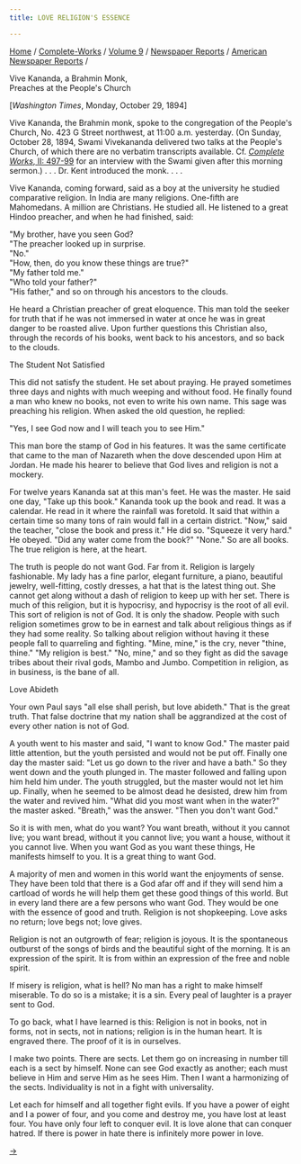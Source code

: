 ```yaml
---
title: LOVE RELIGION'S ESSENCE

---
```



[Home](../../../../index.htm) /
[Complete-Works](../../../complete_works.htm) / [Volume
9](../../volume_9_contents.htm) / [Newspaper
Reports](../newspaper_reports_contents.htm) / [American Newspaper
Reports](american_newspaper_contents.htm) /



Vive Kananda, a Brahmin Monk,  
Preaches at the People's Church

\[*Washington Times*, Monday, October 29, 1894\]

Vive Kananda, the Brahmin monk, spoke to the congregation of the
People's Church, No. 423 G Street northwest, at 11:00 a.m. yesterday.
(On Sunday, October 28, 1894, Swami Vivekananda delivered two talks at
the People's Church, of which there are no verbatim transcripts
available. Cf. [*Complete Works*, II:
497-99](../../../volume_2/reports_in_american_newspapers/all_religions_are_good.htm)
for an interview with the Swami given after this morning sermon.) . . .
Dr. Kent introduced the monk. . . .

Vive Kananda, coming forward, said as a boy at the university he studied
comparative religion. In India are many religions. One-fifth are
Mahomedans. A million are Christians. He studied all. He listened to a
great Hindoo preacher, and when he had finished, said:

"My brother, have you seen God?  
"The preacher looked up in surprise.  
"No."  
"How, then, do you know these things are true?"  
"My father told me."  
"Who told your father?"  
"His father," and so on through his ancestors to the clouds.

He heard a Christian preacher of great eloquence. This man told the
seeker for truth that if he was not immersed in water at once he was in
great danger to be roasted alive. Upon further questions this Christian
also, through the records of his books, went back to his ancestors, and
so back to the clouds.

The Student Not Satisfied

This did not satisfy the student. He set about praying. He prayed
sometimes three days and nights with much weeping and without food. He
finally found a man who knew no books, not even to write his own name.
This sage was preaching his religion. When asked the old question, he
replied:

"Yes, I see God now and I will teach you to see Him."

This man bore the stamp of God in his features. It was the same
certificate that came to the man of Nazareth when the dove descended
upon Him at Jordan. He made his hearer to believe that God lives and
religion is not a mockery.

For twelve years Kananda sat at this man's feet. He was the master. He
said one day, "Take up this book." Kananda took up the book and read. It
was a calendar. He read in it where the rainfall was foretold. It said
that within a certain time so many tons of rain would fall in a certain
district. "Now," said the teacher, "close the book and press it." He did
so. "Squeeze it very hard." He obeyed. "Did any water come from the
book?" "None." So are all books. The true religion is here, at the
heart.

The truth is people do not want God. Far from it. Religion is largely
fashionable. My lady has a fine parlor, elegant furniture, a piano,
beautiful jewelry, well-fitting, costly dresses, a hat that is the
latest thing out. She cannot get along without a dash of religion to
keep up with her set. There is much of this religion, but it is
hypocrisy, and hypocrisy is the root of all evil. This sort of religion
is not of God. It is only the shadow. People with such religion
sometimes grow to be in earnest and talk about religious things as if
they had some reality. So talking about religion without having it these
people fall to quarreling and fighting. "Mine, mine," is the cry, never
"thine, thine." "My religion is best." "No, mine," and so they fight as
did the savage tribes about their rival gods, Mambo and Jumbo.
Competition in religion, as in business, is the bane of all.

Love Abideth

Your own Paul says "all else shall perish, but love abideth." That is
the great truth. That false doctrine that my nation shall be aggrandized
at the cost of every other nation is not of God.

A youth went to his master and said, "I want to know God." The master
paid little attention, but the youth persisted and would not be put off.
Finally one day the master said: "Let us go down to the river and have a
bath." So they went down and the youth plunged in. The master followed
and falling upon him held him under. The youth struggled, but the master
would not let him up. Finally, when he seemed to be almost dead he
desisted, drew him from the water and revived him. "What did you most
want when in the water?" the master asked. "Breath," was the answer.
"Then you don't want God."

So it is with men, what do you want? You want breath, without it you
cannot live; you want bread, without it you cannot live; you want a
house, without it you cannot live. When you want God as you want these
things, He manifests himself to you. It is a great thing to want God.

A majority of men and women in this world want the enjoyments of sense.
They have been told that there is a God afar off and if they will send
him a cartload of words he will help them get these good things of this
world. But in every land there are a few persons who want God. They
would be one with the essence of good and truth. Religion is not
shopkeeping. Love asks no return; love begs not; love gives.

Religion is not an outgrowth of fear; religion is joyous. It is the
spontaneous outburst of the songs of birds and the beautiful sight of
the morning. It is an expression of the spirit. It is from within an
expression of the free and noble spirit.

If misery is religion, what is hell? No man has a right to make himself
miserable. To do so is a mistake; it is a sin. Every peal of laughter is
a prayer sent to God.

To go back, what I have learned is this: Religion is not in books, not
in forms, not in sects, not in nations; religion is in the human heart.
It is engraved there. The proof of it is in ourselves.

I make two points. There are sects. Let them go on increasing in number
till each is a sect by himself. None can see God exactly as another;
each must believe in Him and serve Him as he sees Him. Then I want a
harmonizing of the sects. Individuality is not in a fight with
universality.

Let each for himself and all together fight evils. If you have a power
of eight and I a power of four, and you come and destroy me, you have
lost at least four. You have only four left to conquer evil. It is love
alone that can conquer hatred. If there is power in hate there is
infinitely more power in love.

[→](37_washington_times_nov_2_1894.htm)


